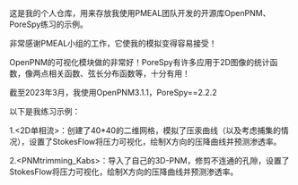 这是我的个人仓库，用来存放我使用PMEAL团队开发的开源库OpenPNM、PoreSpy练习的示例。

非常感谢PMEAL小组的工作，它使我的模拟变得容易接受！

OpenPNM的可视化模块做的非常好！PoreSpy有许多应用于2D图像的统计函数，像两点相关函数、弦长分布函数等，十分有用！

截至2023年3月，我使用OpenPNM3.1.1，PoreSpy==2.2.2

以下是我练习示例：

1.<2D单相流>：创建了40*40的二维网格，模拟了压汞曲线（以及考虑捕集的情况），设置了StokesFlow将压力可视化，绘制X方向的压降曲线并预测渗透率。

2.<PNMtrimming_Kabs>：导入了自己的3D-PNM，修剪不连通的孔隙，设置了StokesFlow将压力可视化，绘制X方向的压降曲线并预测渗透率。

